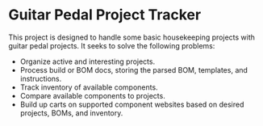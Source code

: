 # Guitar Pedal Project Tracker

This project is designed to handle some basic housekeeping projects with guitar pedal projects. It seeks to solve the following problems:

- Organize active and interesting projects.
- Process build or BOM docs, storing the parsed BOM, templates, and instructions.
- Track inventory of available components.
- Compare available components to projects.
- Build up carts on supported component websites based on desired projects, BOMs, and inventory.
